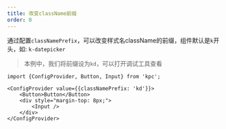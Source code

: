 ```yaml
---
title: 改变className前缀
order: 0
---
```


通过配置`classNamePrefix`，可以改变样式名className的前缀，组件默认是`k`开头，如: `k-datepicker`

> 本例中，我们将前缀设为`kd`，可以打开调试工具查看

```vdt
import {ConfigProvider, Button, Input} from 'kpc';

<ConfigProvider value={{classNamePrefix: 'kd'}}>
    <Button>Button</Button>
    <div style="margin-top: 8px;">
        <Input />
    </div>
</ConfigProvider>
```
